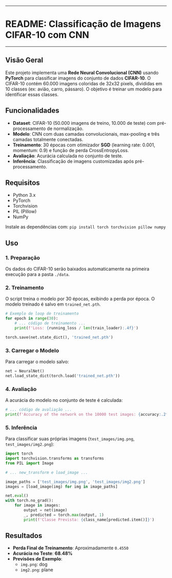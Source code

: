 -----

# README: Classificação de Imagens CIFAR-10 com CNN

-----

## Visão Geral

Este projeto implementa uma **Rede Neural Convolucional (CNN)** usando **PyTorch** para classificar imagens do conjunto de dados **CIFAR-10**. O CIFAR-10 contém 60.000 imagens coloridas de 32x32 pixels, divididas em 10 classes (ex: avião, carro, pássaro). O objetivo é treinar um modelo para identificar essas classes.

## Funcionalidades

  * **Dataset**: CIFAR-10 (50.000 imagens de treino, 10.000 de teste) com pré-processamento de normalização.
  * **Modelo**: CNN com duas camadas convolucionais, max-pooling e três camadas totalmente conectadas.
  * **Treinamento**: 30 épocas com otimizador **SGD** (learning rate: 0.001, momentum: 0.9) e função de perda CrossEntropyLoss.
  * **Avaliação**: Acurácia calculada no conjunto de teste.
  * **Inferência**: Classificação de imagens customizadas após pré-processamento.

## Requisitos

  * Python 3.x
  * PyTorch
  * Torchvision
  * PIL (Pillow)
  * NumPy

Instale as dependências com: `pip install torch torchvision pillow numpy`

## Uso

### 1\. Preparação

Os dados do CIFAR-10 serão baixados automaticamente na primeira execução para a pasta `./data`.

### 2\. Treinamento

O script treina o modelo por 30 épocas, exibindo a perda por época. O modelo treinado é salvo em `trained_net.pth`.

```python
# Exemplo de loop de treinamento
for epoch in range(30):
    # ... código de treinamento ...
    print(f'Loss: {running_loss / len(train_loader):.4f}')

torch.save(net.state_dict(), 'trained_net.pth')
```

### 3\. Carregar o Modelo

Para carregar o modelo salvo:

```python
net = NeuralNet()
net.load_state_dict(torch.load('trained_net.pth'))
```

### 4\. Avaliação

A acurácia do modelo no conjunto de teste é calculada:

```python
# ... código de avaliação ...
print(f'Accuracy of the network on the 10000 test images: {accuracy:.2f}%')
```

### 5\. Inferência

Para classificar suas próprias imagens (`test_images/img.png`, `test_images/img2.png`):

```python
import torch
import torchvision.transforms as transforms
from PIL import Image

# ... new_transform e load_image ...

image_paths = ['test_images/img.png', 'test_images/img2.png']
images = [load_image(img) for img in image_paths]

net.eval()
with torch.no_grad():
    for image in images:
        output = net(image)
        _, predicted = torch.max(output, 1)
        print(f'Classe Prevista: {class_name[predicted.item()]}')
```

## Resultados

  * **Perda Final de Treinamento**: Aproximadamente `0.4550`
  * **Acurácia no Teste**: **68.48%**
  * **Previsões de Exemplo**:
      * `img.png`: dog
      * `img2.png`: plane
